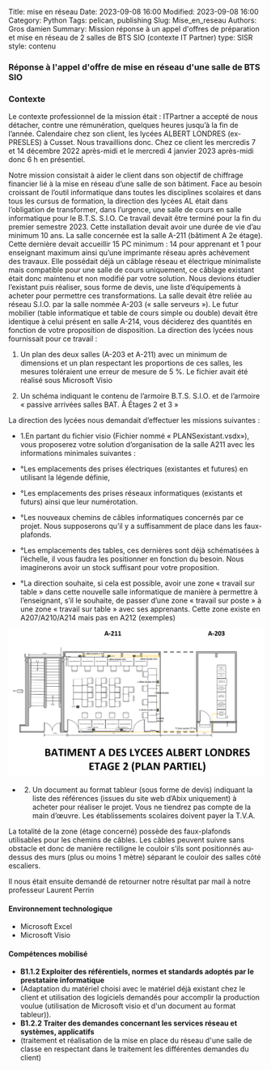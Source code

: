 Title: mise en réseau
Date: 2023-09-08 16:00
Modified: 2023-09-08 16:00
Category: Python
Tags: pelican, publishing
Slug: Mise_en_reseau
Authors: Gros damien
Summary: Mission réponse à un appel d'offres de préparation et mise en réseau de 2 salles de BTS SIO (contexte IT Partner)
type: SISR
style: contenu

### Réponse à l'appel d'offre de mise en réseau d'une salle de BTS SIO

### Contexte
Le contexte professionnel de la mission était :
ITPartner a accepté de nous détacher, contre une rémunération, quelques heures jusqu’à la fin de l’année.
Calendaire chez son client, les lycées ALBERT LONDRES (ex-PRESLES) à Cusset. Nous travaillions donc. Chez ce client les mercredis 7 et 14 décembre 2022 après-midi et le mercredi 4 janvier 2023 après-midi donc 6 h en présentiel.

Notre mission consistait à aider le client dans son objectif de chiffrage financier lié à la mise en réseau d’une salle de son bâtiment. Face au besoin croissant de l’outil informatique dans toutes les disciplines scolaires et dans tous les cursus de formation, la direction des lycées AL était dans l’obligation de transformer, dans l’urgence, une salle de cours en salle informatique pour le B.T.S. S.I.O. Ce travail devait être terminé pour la fin du premier semestre 2023. Cette installation devait avoir une durée de vie d’au minimum 10 ans. La salle concernée est la salle A-211 (bâtiment A 2e étage). Cette dernière devait accueillir 15 PC minimum : 14 pour apprenant et 1 pour enseignant maximum ainsi qu’une imprimante réseau après achèvement des travaux. Elle possédait déjà un câblage réseau et électrique minimaliste mais compatible pour une salle de cours uniquement, ce câblage existant était donc maintenu et non modifié par votre solution. Nous devions étudier l’existant puis réaliser, sous forme de devis, une liste d’équipements à acheter pour permettre ces transformations. La salle devait être reliée au réseau S.I.O. par la salle nommée A-203 (« salle serveurs »). Le futur mobilier (table informatique et table de cours simple ou double) devait être identique à celui présent en salle A-214, vous déciderez des quantités en fonction de votre proposition de disposition. La direction des lycées nous fournissait pour ce travail :

1. Un plan des deux salles (A-203 et A-211) avec un minimum de dimensions et un plan respectant les proportions de ces salles, les mesures toléraient une erreur de mesure de 5 %. Le fichier avait été réalisé sous Microsoft Visio

2. Un schéma indiquant le contenu de l’armoire B.T.S. S.I.O. et de l’armoire « passive arrivées salles BAT. À Étages 2 et 3 »

La direction des lycées nous demandait d’effectuer les missions suivantes :

* 1.En partant du fichier visio (Fichier nommé « PLANSexistant.vsdx»), vous proposerez votre solution d’organisation de la salle A211 avec les informations minimales suivantes :

* °Les emplacements des prises électriques (existantes et futures) en utilisant la légende définie,
* °Les emplacements des prises réseaux informatiques (existants et futurs) ainsi que leur numérotation.
* °Les nouveaux chemins de câbles informatiques concernés par ce projet. Nous supposerons qu’il y a suffisamment de place dans les faux-plafonds.
* °Les emplacements des tables, ces dernières sont déjà schématisées à l’échelle, il vous faudra les positionner en fonction du besoin. Nous imaginerons avoir un stock suffisant pour votre proposition.
* °La direction souhaite, si cela est possible, avoir une zone « travail sur table » dans cette nouvelle salle informatique de manière à permettre à l’enseignant, s’il le souhaite, de passer d’une zone « travail sur poste » à une zone « travail sur table » avec ses apprenants. Cette zone existe en A207/A210/A214 mais pas en A212 (exemples)

![mon image](./themes/mon-theme-pelican/static/images/Mise_en_reseau/Cablage_de_salles.PNG)

* 2. Un document au format tableur (sous forme de devis) indiquant la liste des références (issues du site web d’Abix uniquement) à acheter pour réaliser le projet. Vous ne tiendrez pas compte de la main d’œuvre. Les établissements scolaires doivent payer la T.V.A.

La totalité de la zone (étage concerné) possède des faux-plafonds utilisables pour les chemins de câbles. Les câbles peuvent suivre sans obstacle et donc de manière rectiligne le couloir s’ils sont positionnés au-dessus des murs (plus ou moins 1 mètre) séparant le couloir des salles côté escaliers.

Il nous était ensuite demandé de retourner notre résultat par mail à notre professeur Laurent Perrin

#### Environnement technologique
- Microsoft Excel
- Microsoft Visio

#### Compétences mobilisé

- **B1.1.2 Exploiter des référentiels, normes et standards adoptés par le prestataire informatique**
- (Adaptation du matériel choisi avec le matériel déjà existant chez le client et utilisation des logiciels demandés pour accomplir la production voulue (utilisation de Microsoft visio et d'un document au format tableur)).
- **B1.2.2 Traiter des demandes concernant les services réseau et systèmes, applicatifs**
- (traitement et réalisation de la mise en place du réseau d'une salle de classe en respectant dans le traitement les différentes demandes du client)